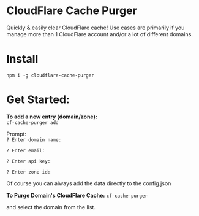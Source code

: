 CloudFlare Cache Purger
========================

Quickly & easily clear CloudFlare cache! Use cases are primarily if you manage more than 1 CloudFlare account and/or a lot of different domains.

Install
=========
`npm i -g cloudflare-cache-purger`


Get Started:
=========
**To add a new entry (domain/zone):**    
`cf-cache-purger add`

Prompt:   
`? Enter domain name:` <DOMAIN NAME>

`? Enter email:` <CF ACCOUNT EMAIL>

`? Enter api key:` <CF API KEY>

`? Enter zone id:` <CF ZONE ID OF DOMAIN>

Of course you can always add the data directly to the config.json


**To Purge Domain's CloudFlare Cache:**
`cf-cache-purger`

and select the domain from the list.